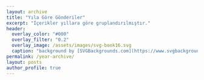 ```yaml
---
layout: archive
title: "Yıla Göre Gönderiler"
excerpt: "İçerikler yıllara göre gruplandırılmıştır."
header:
  overlay_color: "#000"
  overlay_filter: "0.2"
  overlay_image: /assets/images/svg-book16.svg
  caption: "background by [SVGBackgrounds.com](https://www.svgbackgrounds.com/)"
permalink: /year-archive/
layout: posts
author_profile: true
---
```

